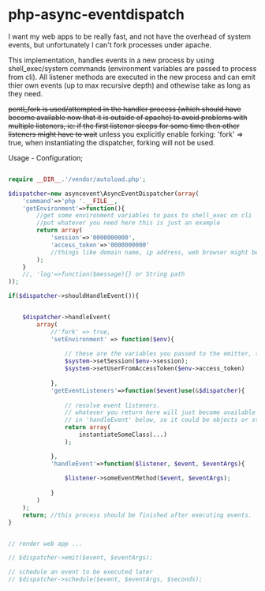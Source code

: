 # php-async-eventdispatch #

I want my web apps to be really fast, and not have the overhead of system events, but unfortunately I can't fork processes under apache.

This implementation, handles events in a new process by using shell_exec/system commands (environment variables are passed to process from cli). All listener methods are executed in the new process and can emit thier own events (up to max recursive depth) and othewise take as long as they need.  

~~pcntl_fork is used/attempted in the handler process (which should have become available now that it is outside of apache) to avoid problems with multiple listeners, ie: if the first listener sleeps for some time then other listeners might have to wait~~
unless you explicitly enable forking: 'fork' => true, when instantiating the dispatcher, forking will not be used. 


Usage - Configuration;
```php

require __DIR__.'/vendor/autoload.php';

$dispatcher=new asyncevent\AsyncEventDispatcher(array(
	'command'=>'php '.__FILE__, 
	'getEnvironment'=>function(){
		//get some environment variables to pass to shell_exec on cli
		//put whatever you need here this is just an example
		return array(
			'session'=>'0000000000',
			'access_token'=>'0000000000'
			//things like domain name, ip address, web browser might be useful
		);
	}
	//, 'log'=>function($message){} or String path
));

if($dispatcher->shouldHandleEvent()){


	$dispatcher->handleEvent(
		array(
			//'fork' => true,
			'setEnvironment' => function($env){
		
				// these are the variables you passed to the emitter, they came back from the command line
				$system->setSession($env->session);
				$system->setUserFromAccessToken($env->access_token)
				
			},
			'getEventListeners'=>function($event)use(&$dispatcher){
		
				// resolve event listeners. 
				// whatever you return here will just become available to you 
				// in 'handleEvent' below, so it could be objects or strings, ids...
				return array(
					instantiateSomeClass(...)
				);

			},
			'handleEvent'=>function($listener, $event, $eventArgs){
				
				$listener->someEventMethod($event, $eventArgs);
				
			}			
		)
	);
	return; //this process should be finished after executing events.
}


// render web app ...  

// $dispatcher->emit($event, $eventArgs);

// schedule an event to be executed later
// $dispatcher->schedule($event, $eventArgs, $seconds);

```
